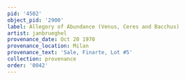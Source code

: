```yaml
---
pid: '4502'
object_pid: '2900'
label: Allegory of Abundance (Venus, Ceres and Bacchus)
artist: janbrueghel
provenance_date: Oct 20 1970
provenance_location: Milan
provenance_text: 'Sale, Finarte, Lot #5'
collection: provenance
order: '0042'
---
```

